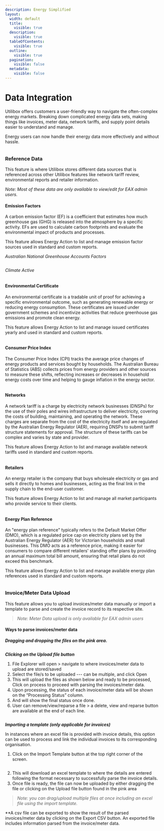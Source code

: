 ```yaml
---
description: Energy Simplified
layout:
  width: default
  title:
    visible: true
  description:
    visible: true
  tableOfContents:
    visible: true
  outline:
    visible: true
  pagination:
    visible: false
  metadata:
    visible: false
---
```


# Data Integration

Utilibox offers customers a user-friendly way to navigate the often-complex energy markets. Breaking down complicated energy data sets, making things like invoices, meter data, network tariffs, and supply point details easier to understand and manage.

Energy users can now handle their energy data more effectively and without hassle.

<figure><img src="../.gitbook/assets/Flowchart.png" alt=""><figcaption></figcaption></figure>

### Reference Data

This feature is where Utilibox stores different data sources that is referenced across other Utilibox features like network tariff review, environmental reports and retailer information.

_Note: Most of these data are only available to view/edit for EAX admin users._

#### Emission Factors

A carbon emission factor (EF) is a coefficient that estimates how much greenhouse gas (GHG) is released into the atmosphere by a specific activity. EFs are used to calculate carbon footprints and evaluate the environmental impact of products and processes.

This feature allows Energy Action to list and manage emission factor sources used in standard and custom reports.

_Australian National Greenhouse Accounts Factors_&#x20;

<figure><img src="../.gitbook/assets/ANGHAF.png" alt=""><figcaption></figcaption></figure>

_Climate Active_&#x20;

<figure><img src="../.gitbook/assets/ClimateActive.png" alt=""><figcaption></figcaption></figure>

#### Environmental Certificate

An environmental certificate is a tradable unit of proof for achieving a specific environmental outcome, such as generating renewable energy or reducing energy consumption. These certificates are issued under government schemes and incentivize activities that reduce greenhouse gas emissions and promote clean energy.

This feature allows Energy Action to list and manage issued certificates yearly and used in standard and custom reports.

<figure><img src="../.gitbook/assets/EnvironmentalCerts.png" alt=""><figcaption></figcaption></figure>

#### Consumer Price Index

The Consumer Price Index (CPI) tracks the average price changes of energy products and services bought by households. The Australian Bureau of Statistics (ABS) collects prices from energy providers and other sources to measure these shifts, reflecting increases or decreases in household energy costs over time and helping to gauge inflation in the energy sector.

<figure><img src="../.gitbook/assets/CPI.png" alt=""><figcaption></figcaption></figure>

#### Networks

A network tariff is a charge by electricity network businesses (DNSPs) for the use of their poles and wires infrastructure to deliver electricity, covering the costs of building, maintaining, and operating the network. These charges are separate from the cost of the electricity itself and are regulated by the Australian Energy Regulator (AER), requiring DNSPs to submit tariff structure statements for approval. The structure of these tariffs can be complex and varies by state and provider.

This feature allows Energy Action to list and manage available network tariffs used in standard and custom reports.

<figure><img src="../.gitbook/assets/NetworkTariff.png" alt=""><figcaption></figcaption></figure>

#### Retailers

An energy retailer is the company that buys wholesale electricity or gas and sells it directly to homes and businesses, acting as the final link in the supply chain to the end-user customer.

This feature allows Energy Action to list and manage all market participants who provide service to their clients.

<figure><img src="../.gitbook/assets/Retailers.png" alt=""><figcaption></figcaption></figure>

#### Energy Plan Reference

An "energy plan reference" typically refers to the Default Market Offer (DMO), which is a regulated price cap on electricity plans set by the Australian Energy Regulator (AER) for Victorian households and small businesses. This DMO acts as a reference price, making it easier for consumers to compare different retailers' standing offer plans by providing an annual maximum total bill amount, ensuring that retail plans do not exceed this benchmark.

This feature allows Energy Action to list and manage available energy plan references used in standard and custom reports.

<figure><img src="../.gitbook/assets/EnergyPlan.png" alt=""><figcaption></figcaption></figure>

### Invoice/Meter Data Upload

This feature allows you to upload invoices/meter data manually or import a template to parse and create the invoice record to its respective site.&#x20;

> _Note: Meter Data upload is only available for EAX admin users_

#### Ways to parse invoices/meter data

_**Dragging and dropping the files on the pink area.**_

<figure><img src="../.gitbook/assets/InvoiceUpload2.png" alt=""><figcaption></figcaption></figure>

_**Clicking on the Upload file button**_

1. File Explorer will open > navigate to where invoices/meter data to upload are stored/saved&#x20;
2. Select the file/s to be uploaded --- can be multiple, and click Open
3. This will upload the files as shown below and ready to be processed, Click on process to proceed with parsing the invoices/meter data.&#x20;
4. Upon processing, the status of each invoice/meter data will be shown on the “Processing Status” column.&#x20;
5. And will show the final status once done.
6. User can remove/view/reparse a file > a delete, view and reparse button are available at the end of each line.&#x20;

<figure><img src="../.gitbook/assets/Invoice Upload.gif" alt=""><figcaption></figcaption></figure>

_**Importing a template (only applicable for invoices)**_

In instances where an excel file is provided with invoice details, this option can be used to process and link the individual invoices to its corresponding organisation.

1. Click on the Import Template button at the top right corner of the screen.&#x20;

<figure><img src="../.gitbook/assets/InvoiceUpload10.png" alt=""><figcaption></figcaption></figure>

2. This will download an excel template to where the details are entered following the format necessary to successfully parse the invoice details.
3. Once file is ready, the file can now be uploaded by either dragging the file or clicking on the Upload file button found in the pink area

> _Note: you can drag/upload multiple files at once including an excel file using the import template._



\*\*A csv file can be exported to show the result of the parsed invoices/meter data by clicking on the Export CSV button. An exported file includes information parsed from the invoice/meter data.
